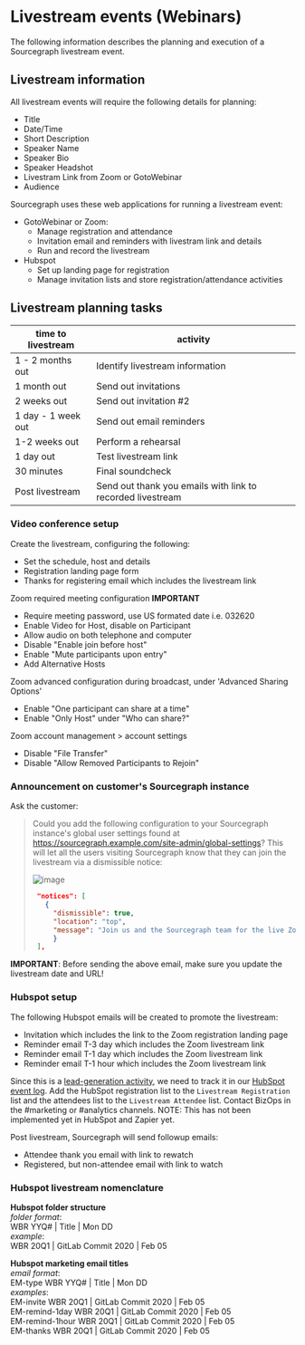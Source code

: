 # Livestream events (Webinars)

The following information describes the planning and execution of a Sourcegraph livestream event. 

## Livestream information

All livestream events will require the following details for planning:

- Title
- Date/Time
- Short Description
- Speaker Name
- Speaker Bio
- Speaker Headshot
- Livestram Link from Zoom or GotoWebinar
- Audience

Sourcegraph uses these web applications for running a livestream event:

- GotoWebinar or Zoom:
  * Manage registration and attendance
  * Invitation email and reminders with livestram link and details
  * Run and record the livestream
- Hubspot
  * Set up landing page for registration
  * Manage invitation lists and store registration/attendance activities

## Livestream planning tasks

 time to livestream | activity  
 ------------------ | ---------------    
 1 - 2 months out   | Identify livestream information 
 1 month out        | Send out invitations 
 2 weeks out        | Send out invitation #2 
 1 day - 1 week out | Send out email reminders 
 1-2 weeks out      | Perform a rehearsal 
 1 day out          | Test livestream link 
 30 minutes         | Final soundcheck 
 Post livestream    | Send out thank you emails with link to recorded livestream

### Video conference setup

Create the livestream, configuring the following:

- Set the schedule, host and details
- Registration landing page form
- Thanks for registering email which includes the livestream link

Zoom required meeting configuration **IMPORTANT**

- Require meeting password, use US formated date i.e. 032620
- Enable Video for Host, disable on Participant
- Allow audio on both telephone and computer
- Disable "Enable join before host"
- Enable "Mute participants upon entry"
- Add Alternative Hosts

Zoom advanced configuration during broadcast, under 'Advanced Sharing Options'
- Enable "One participant can share at a time"
- Enable "Only Host" under "Who can share?"

Zoom account management > account settings
- Disable "File Transfer"
- Disable "Allow Removed Participants to Rejoin"

### Announcement on customer's Sourcegraph instance

Ask the customer:

> Could you add the following configuration to your Sourcegraph instance's global user settings found at https://sourcegraph.example.com/site-admin/global-settings? This will let all the users visiting Sourcegraph know that they can join the livestream via a dismissible notice:
>
> ![image](https://user-images.githubusercontent.com/3173176/75200913-423db180-5724-11ea-9ee9-fbea5be2129b.png)
>
> ```json
>  "notices": [
>    {
>      "dismissible": true,
>      "location": "top",
>      "message": "Join us and the Sourcegraph team for the live Zoom livestream on [Tuesday, Feb 25, 2020 @ 3pm Central](<LIVESTREAM LINK>) to learn about Universal Code Search and improving your workflow!"
>      }
>  ],
> ```

**IMPORTANT**: Before sending the above email, make sure you update the livestream date and URL!

### Hubspot setup

The following Hubspot emails will be created to promote the livestream:

- Invitation which includes the link to the Zoom registration landing page 
- Reminder email T-3 day which includes the Zoom livestream link
- Reminder email T-1 day which includes the Zoom livestream link
- Reminder email T-1 hour which includes the Zoom livestream link

Since this is a [lead-generation activity](marketing_operations.md#maintaining-data-pipelines), we need to track it in our [HubSpot event log](https://docs.google.com/spreadsheets/d/16S3xlcY7DmpcfKZYD-3VHUsaPLiYHyisu8cD_gZpv0Q/edit?usp=drive_web&ouid=117507720010549543900). Add the HubSpot registration list to the `Livestream Registration` list and the attendees list to the `Livestream Attendee` list. Contact BizOps in the #marketing or #analytics channels. NOTE: This has not been implemented yet in HubSpot and Zapier yet.

Post livestream, Sourcegraph will send followup emails:

- Attendee thank you email with link to rewatch
- Registered, but non-attendee email with link to watch

### Hubspot livestream nomenclature

**Hubspot folder structure**  
*folder format*:  
WBR YYQ# \| Title \| Mon DD  
*example*:  
WBR 20Q1 \| GitLab Commit 2020 \| Feb 05  

**Hubspot marketing email titles**   
*email format*:  
EM-type WBR YYQ# \| Title \| Mon DD   
*examples*:  
EM-invite WBR 20Q1 \| GitLab Commit 2020 \| Feb 05  
EM-remind-1day WBR 20Q1 \| GitLab Commit 2020 \| Feb 05  
EM-remind-1hour WBR 20Q1 \| GitLab Commit 2020 \| Feb 05  
EM-thanks WBR 20Q1 \| GitLab Commit 2020 \| Feb 05  
